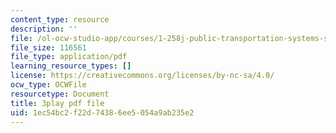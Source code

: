 ```yaml
---
content_type: resource
description: ''
file: /ol-ocw-studio-app/courses/1-258j-public-transportation-systems-spring-2017/1ec54bc2f22d74386ee5054a9ab235e2_YGpxOuDJdJw.pdf
file_size: 116561
file_type: application/pdf
learning_resource_types: []
license: https://creativecommons.org/licenses/by-nc-sa/4.0/
ocw_type: OCWFile
resourcetype: Document
title: 3play pdf file
uid: 1ec54bc2-f22d-7438-6ee5-054a9ab235e2
---
```

